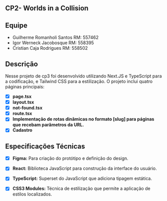 ## CP2- Worlds in a Collision

## Equipe

- Guilherme Romanholi Santos RM: 557462
- Igor Werneck Jacobosque RM: 558395
- Cristian Caja Rodrigues RM: 558502

## Descrição

Nesse projeto de cp3 foi desenvolvido utilizando Next.JS e 
TypeScript para a codificação, e Tailwind CSS para a estilização. O projeto 
inclui quatro páginas principais:

- [x]  **page.tsx**
- [x] **layout.tsx**
- [x]  **not-found.tsx**
- [x] **route.tsx**
- [x] **Implementação de rotas dinâmicas no formato [slug] para páginas que recebam parâmetros da URL.**
- [x] **Cadastro**

## Especificações Técnicas

- [x] **Figma:** Para criação do protótipo e definição do design.
- [x] **React:** Biblioteca JavaScript para construção da interface do usuário.
- [x] **TypeScript:** Superset do JavaScript que adiciona tipagem estática.
- [x] **CSS3 Modules:** Técnica de estilização que permite a aplicação de estilos localizados.



